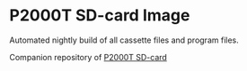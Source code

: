 # P2000T SD-card Image

Automated nightly build of all cassette files and program files.

Companion repository of [P2000T SD-card](https://github.com/ifilot/p2000t-sdcard)

